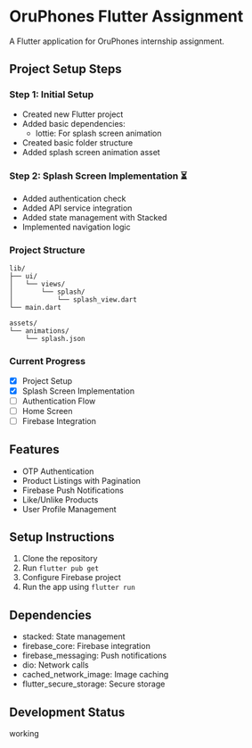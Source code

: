 # OruPhones Flutter Assignment

A Flutter application for OruPhones internship assignment.

## Project Setup Steps

### Step 1: Initial Setup 
- Created new Flutter project
- Added basic dependencies:
  - lottie: For splash screen animation
- Created basic folder structure
- Added splash screen animation asset

### Step 2: Splash Screen Implementation ⏳
- Added authentication check
- Added API service integration
- Added state management with Stacked
- Implemented navigation logic

### Project Structure
```
lib/
├── ui/
│   └── views/
│       └── splash/
│           └── splash_view.dart
└── main.dart

assets/
└── animations/
    └── splash.json
```

### Current Progress
- [x] Project Setup
- [x] Splash Screen Implementation
- [ ] Authentication Flow
- [ ] Home Screen
- [ ] Firebase Integration

## Features
- OTP Authentication
- Product Listings with Pagination
- Firebase Push Notifications
- Like/Unlike Products
- User Profile Management

## Setup Instructions
1. Clone the repository
2. Run `flutter pub get`
3. Configure Firebase project
4. Run the app using `flutter run`

## Dependencies
- stacked: State management
- firebase_core: Firebase integration
- firebase_messaging: Push notifications
- dio: Network calls
- cached_network_image: Image caching
- flutter_secure_storage: Secure storage

## Development Status
working